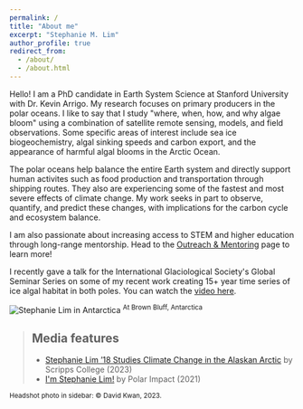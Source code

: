 ```yaml
---
permalink: /
title: "About me"
excerpt: "Stephanie M. Lim"
author_profile: true
redirect_from: 
  - /about/
  - /about.html
---
```


Hello! I am a PhD candidate in Earth System Science at Stanford University with Dr. Kevin Arrigo. My research focuses on primary producers in the polar oceans. I like to say that I study "where, when, how, and why algae bloom" using a combination of satellite remote sensing, models, and field observations. Some specific areas of interest include sea ice biogeochemistry, algal sinking speeds and carbon export, and the appearance of harmful algal blooms in the Arctic Ocean.

The polar oceans help balance the entire Earth system and directly support human activites such as food production and transportation through shipping routes. They also are experiencing some of the fastest and most severe effects of climate change. My work seeks in part to observe, quantify, and predict these changes, with implications for the carbon cycle and ecosystem balance.

I am also passionate about increasing access to STEM and higher education through long-range mentorship. Head to the [Outreach & Mentoring](https://slim8288.github.io/mentoring) page to learn more!

I recently gave a talk for the International Glaciological Society's Global Seminar Series on some of my recent work creating 15+ year time series of ice algal habitat in both poles. You can watch the [video here](https://youtu.be/Z_-POxSpuCU).

![Stephanie Lim in Antarctica](images/Ant_headshot.jpg)
<sup>At Brown Bluff, Antarctica</sup>

> ## Media features
> * [Stephanie Lim ’18 Studies Climate Change in the Alaskan Arctic](https://www.scrippscollege.edu/news/stem/stephanie-lim-18-studies-climate-change-in-the-alaskan-arctic) by Scripps College (2023)
> * [I'm Stephanie Lim!](https://www.polarimpactnetwork.org/features/stephanie-lim) by Polar Impact (2021) 

<sup>Headshot photo in sidebar: © David Kwan, 2023.</sup>